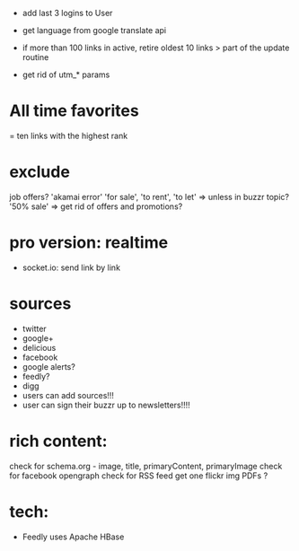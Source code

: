 


- add last 3 logins to User

- get language from google translate api

- if more than 100 links in active, retire oldest 10 links > part of the update routine

- get rid of utm_* params





All time favorites
===================
= ten links with the highest rank




exclude
======
job offers?
'akamai error'
'for sale', 'to rent', 'to let' => unless in buzzr topic?
'50% sale' => get rid of offers and promotions?




pro version: realtime
=====================
- socket.io: send link by link



sources
=======
- twitter
- google+
- delicious
- facebook
- google alerts?
- feedly?
- digg
- users can add sources!!!
- user can sign their buzzr up to newsletters!!!!



rich content:
=============
check for schema.org - image, title, primaryContent, primaryImage
check for facebook opengraph
check for RSS feed
get one flickr img
PDFs ?



tech:
=====
- Feedly uses Apache HBase
